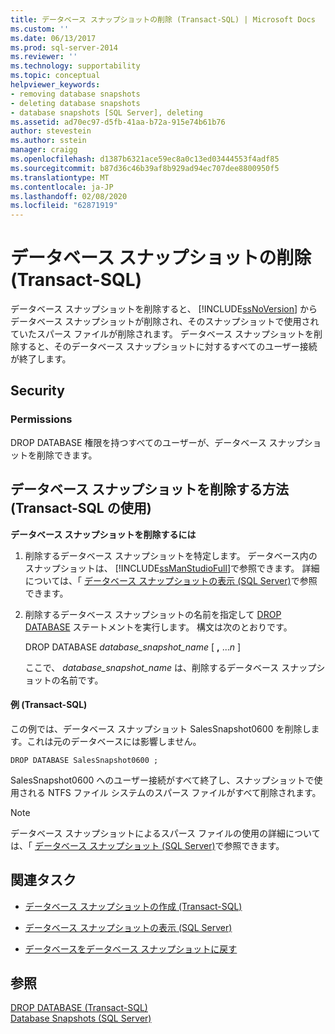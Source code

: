 ```yaml
---
title: データベース スナップショットの削除 (Transact-SQL) | Microsoft Docs
ms.custom: ''
ms.date: 06/13/2017
ms.prod: sql-server-2014
ms.reviewer: ''
ms.technology: supportability
ms.topic: conceptual
helpviewer_keywords:
- removing database snapshots
- deleting database snapshots
- database snapshots [SQL Server], deleting
ms.assetid: ad70ec97-d5fb-41aa-b72a-915e74b61b76
author: stevestein
ms.author: sstein
manager: craigg
ms.openlocfilehash: d1387b6321ace59ec8a0c13ed03444553f4adf85
ms.sourcegitcommit: b87d36c46b39af8b929ad94ec707dee8800950f5
ms.translationtype: MT
ms.contentlocale: ja-JP
ms.lasthandoff: 02/08/2020
ms.locfileid: "62871919"
---
```

# <a name="drop-a-database-snapshot-transact-sql"></a>データベース スナップショットの削除 (Transact-SQL)
  データベース スナップショットを削除すると、 [!INCLUDE[ssNoVersion](../../includes/ssnoversion-md.md)] からデータベース スナップショットが削除され、そのスナップショットで使用されていたスパース ファイルが削除されます。 データベース スナップショットを削除すると、そのデータベース スナップショットに対するすべてのユーザー接続が終了します。  
  
## <a name="security"></a>Security  
  
###  <a name="Permissions"></a> Permissions  
 DROP DATABASE 権限を持つすべてのユーザーが、データベース スナップショットを削除できます。  
  
##  <a name="TsqlProcedure"></a> データベース スナップショットを削除する方法 (Transact-SQL の使用)  
 **データベース スナップショットを削除するには**  
  
1.  削除するデータベース スナップショットを特定します。 データベース内のスナップショットは、 [!INCLUDE[ssManStudioFull](../../includes/ssmanstudiofull-md.md)]で参照できます。 詳細については、「 [データベース スナップショットの表示 &#40;SQL Server&#41;](view-a-database-snapshot-sql-server.md)で参照できます。  
  
2.  削除するデータベース スナップショットの名前を指定して [DROP DATABASE](/sql/t-sql/statements/drop-database-audit-specification-transact-sql) ステートメントを実行します。 構文は次のとおりです。  
  
     DROP DATABASE *database_snapshot_name* [ **,** ...*n* ]  
  
     ここで、 *database_snapshot_name* は、削除するデータベース スナップショットの名前です。  
  
####  <a name="TsqlExample"></a> 例 (Transact-SQL)  
 この例では、データベース スナップショット SalesSnapshot0600 を削除します。これは元のデータベースには影響しません。  
  
```  
DROP DATABASE SalesSnapshot0600 ;  
```  
  
 SalesSnapshot0600 へのユーザー接続がすべて終了し、スナップショットで使用される NTFS ファイル システムのスパース ファイルがすべて削除されます。  
  
> [!NOTE]  
>  データベース スナップショットによるスパース ファイルの使用の詳細については、「 [データベース スナップショット &#40;SQL Server&#41;](database-snapshots-sql-server.md)で参照できます。  
  
##  <a name="RelatedTasks"></a> 関連タスク  
  
-   [データベース スナップショットの作成 &#40;Transact-SQL&#41;](create-a-database-snapshot-transact-sql.md)  
  
-   [データベース スナップショットの表示 &#40;SQL Server&#41;](view-a-database-snapshot-sql-server.md)  
  
-   [データベースをデータベース スナップショットに戻す](revert-a-database-to-a-database-snapshot.md)  
  

  
## <a name="see-also"></a>参照  
 [DROP DATABASE &#40;Transact-SQL&#41;](/sql/t-sql/statements/drop-database-audit-specification-transact-sql)   
 [Database Snapshots &#40;SQL Server&#41;](database-snapshots-sql-server.md)  
  
  

